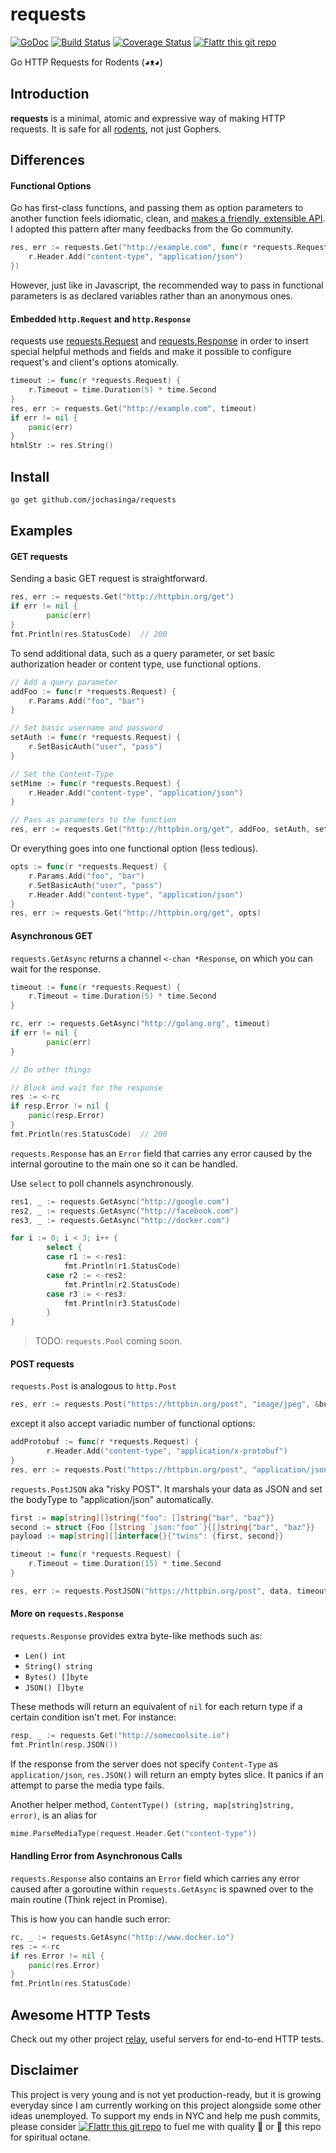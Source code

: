 requests
========
[![GoDoc](https://godoc.org/github.com/jochasinga/requests?status.svg)](https://godoc.org/github.com/jochasinga/requests)   [![Build Status](https://drone.io/github.com/jochasinga/requests/status.png?style=flat)](https://drone.io/github.com/jochasinga/requests/latest)   [![Coverage Status](https://coveralls.io/repos/github/jochasinga/requests/badge.svg?branch=master)](https://coveralls.io/github/jochasinga/requests?branch=master)   [![Flattr this git repo](http://api.flattr.com/button/flattr-badge-large.png)](https://flattr.com/submit/auto?user_id=jochasinga&url=https://github.com/jochasinga/requests&title=Relay&language=English&tags=github&category=software)

Go HTTP Requests for Rodents (◕ᴥ◕)

Introduction
------------
**requests** is a minimal, atomic and expressive way of making HTTP requests.
It is safe for all [rodents](http://www.styletails.com/wp-content/uploads/2014/06/guinea-pig-booboo-lieveheersbeestje-2.jpg), not just Gophers.

Differences
-----------
#### Functional Options
Go has first-class functions, and passing them as option parameters to another
function feels idiomatic, clean, and [makes a friendly, extensible API](http://dave.cheney.net/2014/10/17/functional-options-for-friendly-apis).
I adopted this pattern after many feedbacks from the Go community.

```go
res, err := requests.Get("http://example.com", func(r *requests.Request) {
	r.Header.Add("content-type", "application/json")
})
```

However, just like in Javascript, the recommended way to pass in functional
parameters is as declared variables rather than an anonymous ones.

#### Embedded `http.Request` and `http.Response`
requests use [requests.Request](https://godoc.org/github.com/jochasinga/requests#Request)
and [requests.Response](https://godoc.org/github.com/jochasinga/requests#Response)
in order to insert special helpful methods and fields and make it possible to
configure request's and client's options atomically.

```go
timeout := func(r *requests.Request) {
	r.Timeout = time.Duration(5) * time.Second
}
res, err := requests.Get("http://example.com", timeout)
if err != nil {
	panic(err)
}
htmlStr := res.String()
```

Install
-------

```bash
go get github.com/jochasinga/requests
```

Examples
--------
#### GET requests
Sending a basic GET request is straightforward.
```go
res, err := requests.Get("http://httpbin.org/get")
if err != nil {
        panic(err)
}
fmt.Println(res.StatusCode)  // 200
```

To send additional data, such as a query parameter, or set basic authorization header
or content type, use functional options.

```go
// Add a query parameter
addFoo := func(r *requests.Request) {
	r.Params.Add("foo", "bar")
}

// Set basic username and password
setAuth := func(r *requests.Request) {
	r.SetBasicAuth("user", "pass")
}

// Set the Content-Type
setMime := func(r *requests.Request) {
	r.Header.Add("content-type", "application/json")
}

// Pass as parameters to the function
res, err := requests.Get("http://httpbin.org/get", addFoo, setAuth, setMime)
```

Or everything goes into one functional option (less tedious).

```go
opts := func(r *requests.Request) {
	r.Params.Add("foo", "bar")
	r.SetBasicAuth("user", "pass")
	r.Header.Add("content-type", "application/json")
}
res, err := requests.Get("http://httpbin.org/get", opts)
```

#### Asynchronous GET
`requests.GetAsync` returns a channel `<-chan *Response`, on which you can
wait for the response.

```go
timeout := func(r *requests.Request) {
	r.Timeout = time.Duration(5) * time.Second
}

rc, err := requests.GetAsync("http://golang.org", timeout)
if err != nil {
        panic(err)
}

// Do other things

// Block and wait for the response
res := <-rc
if resp.Error != nil {
	panic(resp.Error)
}
fmt.Println(res.StatusCode)  // 200
```

`requests.Response` has an `Error` field that carries any error caused by
the internal goroutine to the main one so it can be handled.

Use `select` to poll channels asynchronously.

```go
res1, _ := requests.GetAsync("http://google.com")
res2, _ := requests.GetAsync("http://facebook.com")
res3, _ := requests.GetAsync("http://docker.com")

for i := 0; i < 3; i++ {
        select {
    	case r1 := <-res1:
    		fmt.Println(r1.StatusCode)
    	case r2 := <-res2:
    		fmt.Println(r2.StatusCode)
    	case r3 := <-res3:
    		fmt.Println(r3.StatusCode)
    	}
}
```

> TODO: `requests.Pool` coming soon.

#### POST requests
`requests.Post` is analogous to `http.Post`

```go
res, err := requests.Post("https://httpbin.org/post", "image/jpeg", &buf)
```

except it also accept variadic number of functional options:

```go
addProtobuf := func(r *requests.Request) {
        r.Header.Add("content-type", "application/x-protobuf")
}
res, err := requests.Post("https://httpbin.org/post", "application/json", &buf, addProtobuf)
```

`requests.PostJSON` aka "risky POST". It marshals your data as JSON and set the
bodyType to "application/json" automatically.

```go
first := map[string][]string{"foo": []string{"bar", "baz"}}
second := struct {Foo []string `json:"foo"`}{[]string{"bar", "baz"}}
payload := map[string][]interface{}{"twins": {first, second}}

timeout := func(r *requests.Request) {
	r.Timeout = time.Duration(15) * time.Second
}

res, err := requests.PostJSON("https://httpbin.org/post", data, timeout)
```

#### More on `requests.Response`
`requests.Response` provides extra byte-like methods such as:
+ `Len() int`
+ `String() string`
+ `Bytes() []byte`
+ `JSON() []byte`

These methods will return an equivalent of `nil` for each return type if a
certain condition isn't met. For instance:

```go
resp, _ := requests.Get("http://somecoolsite.io")
fmt.Println(resp.JSON())
```

If the response from the server does not specify `Content-Type` as `application/json`,
`res.JSON()` will return an empty bytes slice. It panics if an attempt to parse
the media type fails.

Another helper method, `ContentType() (string, map[string]string, error)`, is
an alias for

```go
mime.ParseMediaType(request.Header.Get("content-type"))
```

#### Handling Error from Asynchronous Calls
`requests.Response` also contains an `Error` field which carries any error
caused after a goroutine within `requests.GetAsync` is spawned over to the main
routine (Think reject in Promise).

This is how you can handle such error:

```go
rc, _ := requests.GetAsync("http://www.docker.io")
res := <-rc
if res.Error != nil {
	panic(res.Error)
}
fmt.Println(res.StatusCode)
```

Awesome HTTP Tests
------------------
Check out my other project [relay](https://github.com/jochasinga/relay),
useful servers for end-to-end HTTP tests.

Disclaimer
----------
This project is very young and is not yet production-ready, but it is growing everyday since I am currently working on this project alongside some other ideas unemployed. To support my ends in NYC
and help me push commits, please consider [![Flattr this git repo](http://api.flattr.com/button/flattr-badge-large.png)](https://flattr.com/submit/auto?user_id=jochasinga&url=https://github.com/jochasinga/requests&title=Relay&language=English&tags=github&category=software) to fuel me with quality 🍵 or 🌟 this repo for spiritual octane.
